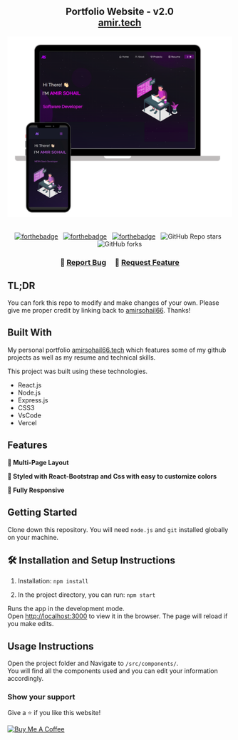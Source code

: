 <h2 align="center">
  Portfolio Website - v2.0<br/>
  <a href="https://amir.vercel.app/" target="_blank">amir.tech</a>
</h2>
<div align="center">
  <img alt="Demo" src="./Images/readme-img1.png" />
</div>

<br/>

<center>

[![forthebadge](https://forthebadge.com/images/badges/built-with-love.svg)](https://forthebadge.com) &nbsp;
[![forthebadge](https://forthebadge.com/images/badges/made-with-javascript.svg)](https://forthebadge.com) &nbsp;
[![forthebadge](https://forthebadge.com/images/badges/open-source.svg)](https://forthebadge.com) &nbsp;
![GitHub Repo stars](https://img.shields.io/github/stars/amirsohail66/Portfolio?color=red&logo=github&style=for-the-badge) &nbsp;
![GitHub forks](https://img.shields.io/github/forks/amirsohail66/Portfolio?color=red&logo=github&style=for-the-badge)

</center>

<h3 align="center">
    🔹
    <a href="https://github.com/amirsohail66/Portfolio/issues">Report Bug</a> &nbsp; &nbsp;
    🔹
    <a href="https://github.com/amirsohail66/Portfolio/issues">Request Feature</a>
</h3>

## TL;DR

You can fork this repo to modify and make changes of your own. Please give me proper credit by linking back to [amirsohail66](https://github.com/amirsohail66/Portfolio). Thanks!

## Built With

My personal portfolio <a href="https://amirsohail66.vercel.app/" target="_blank">amirsohail66.tech</a> which features some of my github projects as well as my resume and technical skills.<br/>

This project was built using these technologies.

- React.js
- Node.js
- Express.js
- CSS3
- VsCode
- Vercel

## Features

**📖 Multi-Page Layout**

**🎨 Styled with React-Bootstrap and Css with easy to customize colors**

**📱 Fully Responsive**

## Getting Started

Clone down this repository. You will need `node.js` and `git` installed globally on your machine.

## 🛠 Installation and Setup Instructions

1. Installation: `npm install`

2. In the project directory, you can run: `npm start`

Runs the app in the development mode.\
Open [http://localhost:3000](http://localhost:3000) to view it in the browser.
The page will reload if you make edits.

## Usage Instructions

Open the project folder and Navigate to `/src/components/`. <br/>
You will find all the components used and you can edit your information accordingly.

### Show your support

Give a ⭐ if you like this website!

<a href="https://buymeacoffee.com/amirsohailmd" target="_blank"><img src="https://cdn.buymeacoffee.com/buttons/v2/default-violet.png" alt="Buy Me A Coffee" height= "60px" width= "217px" ></a>
